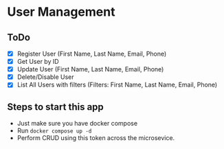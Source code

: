 # User Management

## ToDo

- [x] Register User (First Name, Last Name, Email, Phone)
- [x] Get User by ID
- [x] Update User (First Name, Last Name, Email, Phone)
- [x] Delete/Disable User
- [x] List All Users with filters (Filters: First Name, Last Name, Email, Phone)

## Steps to start this app

- Just make sure you have docker compose
- Run ```docker compose up -d```
- Perform CRUD using this token across the microsevice.
